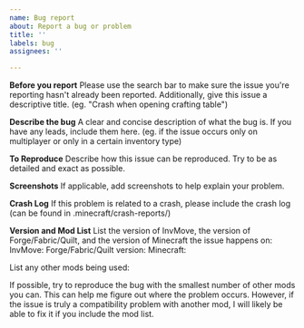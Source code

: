 ```yaml
---
name: Bug report
about: Report a bug or problem
title: ''
labels: bug
assignees: ''

---
```


**Before you report**
Please use the search bar to make sure the issue you're reporting hasn't already been reported.
Additionally, give this issue a descriptive title. (eg. "Crash when opening crafting table")

**Describe the bug**
A clear and concise description of what the bug is.
If you have any leads, include them here.
(eg. if the issue occurs only on multiplayer or only in a certain inventory type)

**To Reproduce**
Describe how this issue can be reproduced.
Try to be as detailed and exact as possible.

**Screenshots**
If applicable, add screenshots to help explain your problem.

**Crash Log**
If this problem is related to a crash, please include the crash log (can be found in .minecraft/crash-reports/)

**Version and Mod List**
List the version of InvMove, the version of Forge/Fabric/Quilt, and the version of Minecraft the issue happens on:
InvMove: 
Forge/Fabric/Quilt version: 
Minecraft: 

List any other mods being used:

If possible, try to reproduce the bug with the smallest number of other mods you can. This can help me figure out where the problem occurs.
However, if the issue is truly a compatibility problem with another mod, I will likely be able to fix it if you include the mod list.
